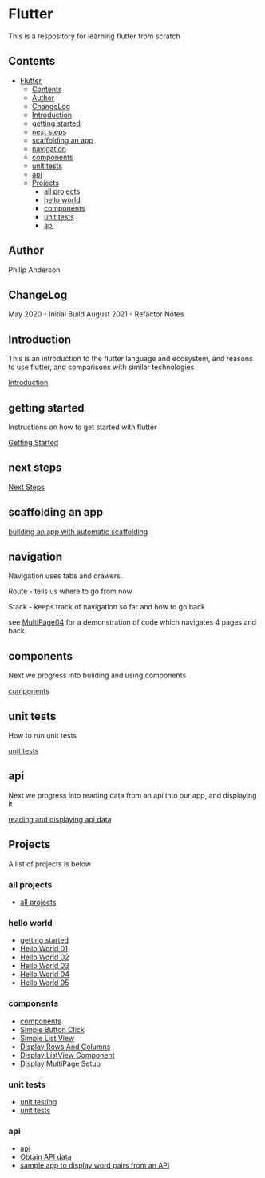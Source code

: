 # Flutter

This is a respository for learning flutter from scratch
## Contents

- [Flutter](#flutter)
  - [Contents](#contents)
  - [Author](#author)
  - [ChangeLog](#changelog)
  - [Introduction](#introduction)
  - [getting started](#getting-started)
  - [next steps](#next-steps)
  - [scaffolding an app](#scaffolding-an-app)
  - [navigation](#navigation)
  - [components](#components)
  - [unit tests](#unit-tests)
  - [api](#api)
  - [Projects](#projects)
    - [all projects](#all-projects)
    - [hello world](#hello-world)
    - [components](#components-1)
    - [unit tests](#unit-tests-1)
    - [api](#api-1)


## Author

Philip Anderson 

## ChangeLog

May 2020 - Initial Build
August 2021 - Refactor Notes


## Introduction

This is an introduction to the flutter language and ecosystem, and reasons to use flutter, and comparisons with similar technologies

[Introduction](notes/introduction.md)


## getting started

Instructions on how to get started with flutter

[Getting Started](notes/getting-started.md)

## next steps

[Next Steps](notes/next-steps.md)

## scaffolding an app

[building an app with automatic scaffolding](notes/scaffolding.md)

## navigation

Navigation uses tabs and drawers.

Route - tells us where to go from now

Stack - keeps track of navigation so far and how to go back

see [MultiPage04](Projects/MultiPage04) for a demonstration of code which navigates 4 pages and back.


## components 

Next we progress into building and using components

[components](notes/components.md)

## unit tests

How to run unit tests

[unit tests](notes/unit-testing.md)

## api

Next we progress into reading data from an api into our app, and displaying it

[reading and displaying api data](notes/api.md)

## Projects

A list of projects is below

### all projects 

- [all projects](projects)
### hello world 

- [getting started](notes/getting-started.md)
- [Hello World 01](projects/HelloWorld01)
- [Hello World 02](projects/HelloWorld02)
- [Hello World 03](projects/HelloWorld03)
- [Hello World 04](projects/HelloWorld04)
- [Hello World 05](projects/HelloWorld05)

### components 

- [components](notes/components.md)
- [Simple Button Click](projects/ButtonClick01)
- [Simple List View](projects/ListView01)
- [Display Rows And Columns](projects/RowsAndColumns01)
- [Display ListView Component](projects/ListView01)
- [Display MultiPage Setup](projects/MultiPage01)

### unit tests
- [unit testing](notes/unit-testing.md)
- [unit tests](projects/UnitTest01)

### api 

- [api](notes/api.md)
- [Obtain API data](projects/API01)
- [sample app to display word pairs from an API](projects/WordPair01)
